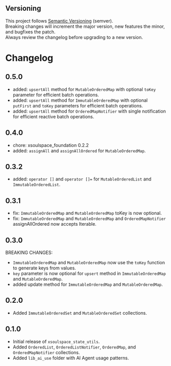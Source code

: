 ## Versioning

This project follows [Semantic Versioning](https://semver.org/) (semver).  
Breaking changes will increment the major version, new features the minor, and bugfixes the patch.  
Always review the changelog before upgrading to a new version.

# Changelog

## 0.5.0

- added: `upsertAll` method for `MutableOrderedMap` with optional `toKey` parameter for efficient batch operations.
- added: `upsertAll` method for `ImmutableOrderedMap` with optional `putFirst` and `toKey` parameters for efficient batch operations.
- added: `upsertAll` method for `OrderedMapNotifier` with single notification for efficient reactive batch operations.

## 0.4.0

- chore: xsoulspace_foundation 0.2.2
- added: `assignAll` and `assignAllOrdered` for `MutableOrderedMap`.

## 0.3.2

- added: `operator []` and `operator []=` for `MutableOrderedList` and `ImmutableOrderedList`.

## 0.3.1

- fix: `ImmutableOrderedMap` and `MutableOrderedMap` toKey is now optional.
- fix: `ImmutableOrderedMap` and `MutableOrderedMap` and `OrderedMapNotifier` assignAllOrdered now accepts Iterable.

## 0.3.0

BREAKING CHANGES:

- `ImmutableOrderedMap` and `MutableOrderedMap` now use the `toKey` function to generate keys from values.
- `key` parameter is now optional for `upsert` method in `ImmutableOrderedMap` and `MutableOrderedMap`.
- added update method for `ImmutableOrderedMap` and `MutableOrderedMap`.

## 0.2.0

- Added `ImmutableOrderedSet` and `MutableOrderedSet` collections.

## 0.1.0

- Initial release of `xsoulspace_state_utils`.
- Added `OrderedList`, `OrderedListNotifier`, `OrderedMap`, and `OrderedMapNotifier` collections.
- Added `lib_ai_use` folder with AI Agent usage patterns.

